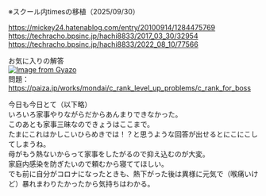 ※スクール内timesの移植（2025/09/30）

https://mickey24.hatenablog.com/entry/20100914/1284475769  
https://techracho.bpsinc.jp/hachi8833/2017_03_30/32954  
https://techracho.bpsinc.jp/hachi8833/2022_08_10/77566  

お気に入りの解答  
[![Image from Gyazo](https://i.gyazo.com/f9caa38094088aacb8fe3c3dcb70e0b5.png)](https://gyazo.com/f9caa38094088aacb8fe3c3dcb70e0b5)  
問題：https://paiza.jp/works/mondai/c_rank_level_up_problems/c_rank_for_boss  

今日も今日とて（以下略）  
いろいろ家事やりながらだからあんまりできなかった。  
このあとも家事三昧なのできょうはここまで。  
たまにこれはかしこいひらめきでは！？と思うような回答が出せるとにこにこしてしまうね。  
母がもう熱ないからって家事をしたがるので抑え込むのが大変。  
家庭内感染を防ぎたいので頼むから寝ててほしい。  
でも前に自分がコロナになったときも、熱下がった後は異様に元気で（喉痛いけど）暴れまわりたかったから気持ちはわかる。  

